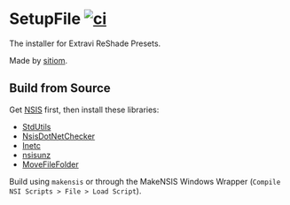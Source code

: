 # SetupFile [![ci](https://github.com/ExtraviNull/SetupFile/actions/workflows/ci.yaml/badge.svg)](https://github.com/ExtraviNull/SetupFile/actions/workflows/ci.yaml)

The installer for Extravi ReShade Presets.

Made by [sitiom](https://github.com/sitiom).

## Build from Source
Get [NSIS](https://nsis.sourceforge.io/Download) first, then install these libraries:

- [StdUtils](https://github.com/lordmulder/stdutils)
- [NsisDotNetChecker](https://github.com/sitiom/NsisDotNetChecker)
- [Inetc](https://github.com/DigitalMediaServer/NSIS-INetC-plugin)
- [nsisunz](https://github.com/past-due/nsisunz)
- [MoveFileFolder](https://nsis.sourceforge.io/MoveFileFolder)

Build using `makensis` or through the MakeNSIS Windows Wrapper (`Compile NSI Scripts > File > Load Script`).
